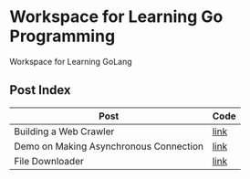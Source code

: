 # Workspace for Learning Go Programming
Workspace for Learning GoLang

## Post Index

| Post | Code |
| --- | --- |
| Building a Web Crawler | [link](https://github.com/Subhmaharana/GO_workspace/tree/master/src/crawler-demo) |
| Demo on Making Asynchronous Connection | [link](https://github.com/Subhmaharana/GO_workspace/tree/master/src/async-connection-demo)|
| File Downloader | [link](https://github.com/Subhmaharana/GO_workspace/tree/master/src/downloader)|

